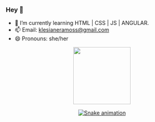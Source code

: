 ### Hey 👋



- 🌱 I’m currently learning HTML | CSS | JS | ANGULAR.
- 📫 Email: klesianeramoss@gmail.com
- 😄 Pronouns: she/her

<div align="center">
  <a href="https://github.com/klesiane">
  <img height="150em" src="https://github-readme-stats.vercel.app/api?username=klesiane&show_icons=true&theme=tokyonight&include_all_commits=true&count_private=true"/>

  ![Snake animation](https://github.com/klesiane/klesiane/blob/output/github-contribution-grid-snake.svg)
</div>

